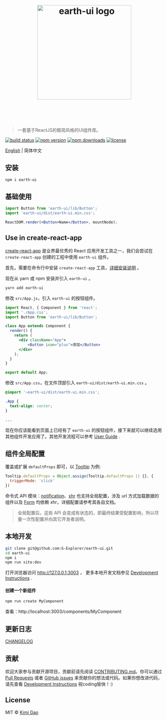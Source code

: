 <h1 align="center">
    <br>
    <br>
    <img width="300" src="https://user-images.githubusercontent.com/12554487/50267761-49539a80-0463-11e9-805d-af44524abf47.png" alt="earth-ui logo">
    <br>
    <br>
    <br>
</h1>

> 一套基于ReactJS的极简风格的UI组件库。

[![build status][travis-image]][travis-url]
[![npm version][npm-version-image]][npm-version-url]
[![npm downloads][npm-downloads-image]][npm-downloads-url]
[![license][license-image]][license-url]

[English][en-url] | 简体中文

## 安装

```bash
npm i earth-ui
```

## 基础使用

```jsx
import Button from 'earth-ui/lib/Button';
import 'earth-ui/dist/earth-ui.min.css';

ReactDOM.render(<Button>Name</Button>, mountNode);
```

## Use in create-react-app

[create-react-app][create-react-app-url] 是业界最优秀的 React 应用开发工具之一，我们会尝试在 `create-react-app` 创建的工程中使用 `earth-ui` 组件。

首先，需要在命令行中安装 `create-react-app` 工具，[详细安装说明][create-react-app-url] 。

现在从 yarn 或 npm 安装并引入 `earth-ui` 。

```bash
yarn add earth-ui
```

修改 `src/App.js`，引入 `earth-ui` 的按钮组件。

```jsx
import React, { Component } from 'react';
import './App.css';
import Button from 'earth-ui/lib/Button';

class App extends Component {
  render() {
    return (
      <div className="App">
          <Button icon="plus">添加</Button>
      </div>
    );
  }
}

export default App;
```

修改 `src/App.css`，在文件顶部引入 `earth-ui/dist/earth-ui.min.css` 。

```css
@import '~earth-ui/dist/earth-ui.min.css';

.App {
  text-align: center;
}

...
```

现在你应该能看到页面上已经有了 `earth-ui` 的按钮组件，接下来就可以继续选用其他组件开发应用了。其他开发流程可以参考 [User Guide][create-react-app-user-guide-url] .

## 组件全局配置

覆盖或扩展 `defaultProps` 即可，以 [Tooltip][tooltip-url] 为例:

```jsx
Tooltip.defaultProps = Object.assign(Tooltip.defaultProps || {}, {
  triggerMode: 'click'
})
```

命令式 API 模块：[notification][notification-url]、[xhr][xhr-url] 也支持全局配置，涉及 url 方式加载数据的组件以及 [Form][form-url] 均依赖 xhr，详细配置请参考其各自文档。

> 全局配置后，这些 API 会变成有状态的，即最终结果受配置影响，所以尽量一次性配置并向其它开发者说明。

## 本地开发

```bash
git clone git@github.com:G-Explorer/earth-ui.git
cd earth-ui
npm i
npm run site:dev
```

打开浏览器访问 http://127.0.0.1:3003 ， 更多本地开发文档参见 [Development Instructions][dev-instructions-url] .

#### 创建一个新组件

```bash
npm run create MyComponent
```
查看：http://localhost:3003/components/MyComponent

## 更新日志

[CHANGELOG][changelog-url]

## 贡献

欢迎大家参与贡献开源项目，贡献前请先阅读 [CONTRIBUTING.md][contributing-url]。你可以通过 [Pull Requests][pr-url] 或者 [GitHub issues][issue-url] 来贡献你的想法或代码。如果你想改进代码，请先查看 [Development Instructions][dev-instructions-url] 祝coding愉快！:)

## License

MIT © [Kimi Gao](https://github.com/muwenzi)

[travis-url]: https://travis-ci.org/G-Explorer/earth-ui
[travis-image]: https://img.shields.io/travis/G-Explorer/earth-ui/master.svg?style=flat-square
[npm-version-url]: https://www.npmjs.com/package/earth-ui
[npm-version-image]: https://img.shields.io/npm/v/earth-ui.svg?style=flat-square
[npm-downloads-url]: https://www.npmjs.com/package/earth-ui
[npm-downloads-image]: https://img.shields.io/npm/dt/earth-ui.svg?style=flat-square
[license-url]: https://github.com/G-Explorer/earth-ui/blob/master/LICENSE
[license-image]: https://img.shields.io/github/license/G-Explorer/earth-ui.svg?style=flat-square
[en-url]: https://github.com/G-Explorer/earth-ui/blob/master/README.md
[tooltip-url]: https://ui.muwenzi.com/components/Tooltip
[notification-url]: https://ui.muwenzi.com/components/notification
[xhr-url]: https://ui.muwenzi.com/components/xhr
[form-url]: https://ui.muwenzi.com/components/Form
[dev-instructions-url]: https://github.com/G-Explorer/earth-ui/wiki/Local-development
[changelog-url]: https://ui.muwenzi.com/changelog
[contributing-url]: https://github.com/G-Explorer/earth-ui/blob/master/.github/CONTRIBUTING.md
[pr-url]: https://github.com/G-Explorer/earth-ui/pulls
[issue-url]: https://github.com/G-Explorer/earth-ui/issues
[create-react-app-url]: https://github.com/facebookincubator/create-react-app
[create-react-app-user-guide-url]: https://github.com/facebook/create-react-app/blob/master/packages/react-scripts/template/README.md
